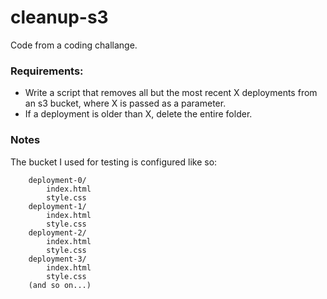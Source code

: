 # cleanup-s3
Code from a coding challange. 

### Requirements: 

- Write a script that removes all but the most recent X deployments from an s3 bucket, where X is passed as a parameter.
- If a deployment is older than X, delete the entire folder.

### Notes
The bucket I used for testing is configured like so:
```
    deployment-0/
        index.html
        style.css
    deployment-1/
        index.html
        style.css
    deployment-2/
        index.html
        style.css
    deployment-3/
        index.html
        style.css
    (and so on...)
```
